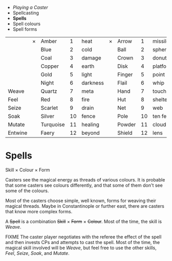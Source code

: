 
<!-- .margin.compass -->
* _Playing a Caster_
* Spellcasting
* **Spells**
* Spell colours
* Spell forms


<!-- .matrix -->
|         |   |           |    |          |   |        |    |          |
|---------|---|-----------|----|----------|---|--------|----|----------|
|         | × | Amber     |  1 | heat     | × | Arrow  |  1 | missile  |
|         |   | Blue      |  2 | cold     |   | Ball   |  2 | sphere   |
|         |   | Coal      |  3 | damage   |   | Crown  |  3 | donut    |
|         |   | Copper    |  4 | earth    |   | Disk   |  4 | platform |
|         |   | Gold      |  5 | light    |   | Finger |  5 | point    |
|         |   | Night     |  6 | darkness |   | Flail  |  6 | whip     |
| Weave   |   | Quartz    |  7 | meta     |   | Hand   |  7 | touch    |
| Feel    |   | Red       |  8 | fire     |   | Hut    |  8 | shelter  |
| Seize   |   | Scarlet   |  9 | drain    |   | Net    |  9 | web      |
| Soak    |   | Silver    | 10 | fence    |   | Pole   | 10 | ten feet |
| Mutate  |   | Turquoise | 11 | healing  |   | Powder | 11 | cloud    |
| Entwine |   | Faery     | 12 | beyond   |   | Shield | 12 | lens     |

# Spells

Skill × Colour × Form

<!-- clear -->

Casters see the magical energy as threads of various colours. It is probable that some casters see colours differently, and that some of them don't see some of the colours.

Most of the casters choose simple, well known, forms for weaving their magical threads. Maybe in Constantinople or further east, there are casters that know more complex forms.

A ~~Spell~~ is a combination ~~Skill~~ × ~~Form~~ × ~~Colour~~. Most of the time, the skill is _Weave_.

FIXME The caster player negotiates with the referee the effect of the spell and then invests CPs and attempts to cast the spell. Most of the time, the magical skill involved will be _Weave_, but feel free to use the other skills, _Feel_, _Seize_, _Soak_, and _Mutate_.



<script>

onDocumentReady(function() {
  var te = elt('section[data-aa-title="spells"] table.matrix');
  elt(te, 'thead').remove();
  elts(te, 'tr').forEach(function(tre, i) {
    var tdes = elts(tre, 'td');
    tdes[0].classList.add('name');
    tdes[2].classList.add('name');
    tdes[6].classList.add('name');
    tdes[4].classList.add('description');
    tdes[8].classList.add('description');
    tdes[3].classList.add('number');
    tdes[7].classList.add('number');
    if (i == 0) {
      tdes[1].setAttribute('rowspan', '12');
      tdes[5].setAttribute('rowspan', '12');
    }
    else {
      tdes[1].remove();
      tdes[5].remove();
    }
  });
});

</script>

